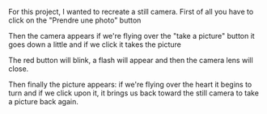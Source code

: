 For this project, I wanted to recreate a still camera.
First of all you have to click on the "Prendre une photo" button 

Then the camera appears if we're flying over the "take a picture" button it goes down a little and if we click it takes the picture

The red button will blink, a flash will appear and then the camera lens will close.

Then finally the picture appears: if we're flying over the heart it begins to turn and if we click upon it, it brings us back toward the still camera to take a picture back again.